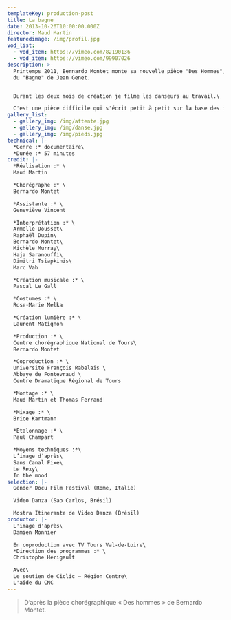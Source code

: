 ```yaml
---
templateKey: production-post
title: La bagne
date: 2013-10-26T10:00:00.000Z
director: Maud Martin
featuredimage: /img/profil.jpg
vod_list:
  - vod_item: https://vimeo.com/82190136
  - vod_item: https://vimeo.com/99907026
description: >-
  Printemps 2011, Bernardo Montet monte sa nouvelle pièce "Des Hommes", inspirée
  du "Bagne" de Jean Genet. 


  Durant les deux mois de création je filme les danseurs au travail.\

  C'est une pièce difficile qui s'écrit petit à petit sur la base des improvisations des danseurs. Bernardo Montet ne les ménage pas et leur demande de se mettre chaque fois un peu plus en danger. Entre répétitions collectives et entretiens individuels, je fais le voyage avec eux pour tenter de comprendre ce que danser signifie pour cette communauté éphémère et intense.
gallery_list:
  - gallery_img: /img/attente.jpg
  - gallery_img: /img/danse.jpg
  - gallery_img: /img/pieds.jpg
technical: |-
  *Genre :* documentaire\
  *Durée :* 57 minutes
credit: |-
  *Réalisation :* \
  Maud Martin

  *Chorégraphe :* \
  Bernardo Montet

  *Assistante :* \
  Geneviève Vincent

  *Interprétation :* \
  Armelle Dousset\
  Raphaël Dupin\
  Bernardo Montet\
  Michèle Murray\
  Haja Saranouffi\
  Dimitri Tsiapkinis\
  Marc Vah

  *Création musicale :* \
  Pascal Le Gall

  *Costumes :* \
  Rose-Marie Melka

  *Création lumière :* \
  Laurent Matignon 

  *Production :* \
  Centre chorégraphique National de Tours\
  Bernardo Montet

  *Coproduction :* \
  Université François Rabelais \
  Abbaye de Fontevraud \
  Centre Dramatique Régional de Tours

  *Montage :* \
  Maud Martin et Thomas Ferrand

  *Mixage :* \
  Brice Kartmann

  *Etalonnage :* \
  Paul Champart

  *Moyens techniques :*\
  L’image d’après\
  Sans Canal Fixe\
  Le Rexy\
  In the mood
selection: |-
  Gender Docu Film Festival (Rome, Italie)

  Video Danza (Sao Carlos, Brésil)

  Mostra Itinerante de Video Danza (Brésil)
productor: |-
  L'image d'après\
  Damien Monnier

  En coproduction avec TV Tours Val-de-Loire\
  *Direction des programmes :* \
  Christophe Hérigault

  Avec\
  Le soutien de Ciclic – Région Centre\
  L'aide du CNC
---
```

> D’après la pièce chorégraphique « Des hommes » de Bernardo Montet.